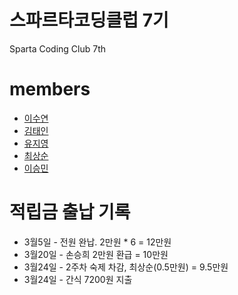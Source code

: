 # 스파르타코딩클럽 7기
Sparta Coding Club 7th

# members
* [이수연](https://github.com/moondust46)
* [김태인](https://github.com/kti0940)
* [유지영](https://github.com/jryoo0804)
* [최상순](https://github.com/soooon95)
* [이승민](https://github.com/wiily512824)

# 적립금 출납 기록
* 3월5일 - 전원 완납. 2만원 * 6 = 12만원 
* 3월20일 - 손승희 2만원 환급 = 10만원
* 3월24일 - 2주차 숙제 차감, 최상순(0.5만원) = 9.5만원
* 3월24일 - 간식 7200원 지출
